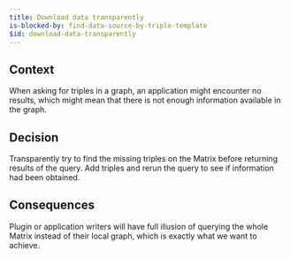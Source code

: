 ```yaml
---
title: Download data transparently
is-blocked-by: find-data-source-by-triple-template
$id: download-data-transparently
---
```


## Context

When asking for triples in a graph, an application might encounter no results, which might mean that there is not enough information available in the graph.

## Decision

Transparently try to find the missing triples on the Matrix before returning results of the query. Add triples and rerun the query to see if information had been obtained.

## Consequences

Plugin or application writers will have full illusion of querying the whole Matrix instead of their local graph, which is exactly what we want to achieve.
